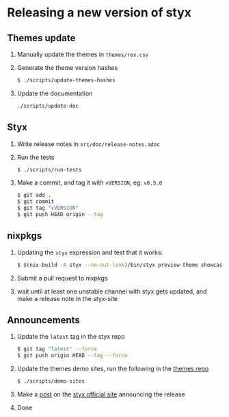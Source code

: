 # Releasing a new version of styx

## Themes update

1. Manually update the themes in `themes/rev.csv`

2. Generate the theme version hashes

    ```sh
    $ ./scripts/update-themes-hashes
    ```

3. Update the documentation

    ```sh
    ./scripts/update-doc
    ```


## Styx

1. Write release notes in `src/doc/release-notes.adoc`

2. Run the tests

    ```sh
    $ ./scripts/run-tests
    ```

3. Make a commit, and tag it with `vVERSION`, eg: `v0.5.0`

    ```sh
    $ git add .
    $ git commit
    $ git tag "vVERSION"
    $ git push HEAD origin --tag
    ```

## nixpkgs

1. Updating the `styx` expression and test that it works:

    ```sh
    $ $(nix-build -A styx --no-out-link)/bin/styx preview-theme showcase
    ```

2. Submit a pull request to nixpkgs

3. wait until at least one unstable channel with styx gets updated, and make a release note in the styx-site


## Announcements

1. Update the `latest` tag in the styx repo

    ```sh
    $ git tag "latest" --force
    $ git push origin HEAD --tag --force
    ```

2. Update the themes demo sites, run the following in the [themes repo](https://github.com/divnix/themes)

    ```sh
    $ ./scripts/demo-sites
    ```

3. Make a [post](https://github.com/divnix/styx-site/tree/master/posts) on the [styx official site](https://github.com/divnix/styx-site) announcing the release

4. Done
